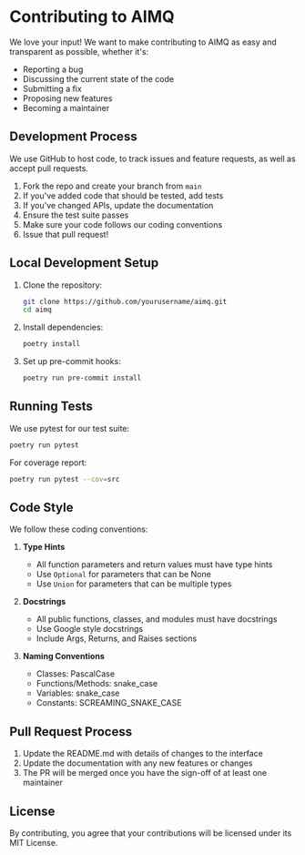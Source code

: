 # Contributing to AIMQ

We love your input! We want to make contributing to AIMQ as easy and transparent as
possible, whether it's:

- Reporting a bug
- Discussing the current state of the code
- Submitting a fix
- Proposing new features
- Becoming a maintainer

## Development Process

We use GitHub to host code, to track issues and feature requests, as well as accept pull
requests.

1. Fork the repo and create your branch from `main`
1. If you've added code that should be tested, add tests
1. If you've changed APIs, update the documentation
1. Ensure the test suite passes
1. Make sure your code follows our coding conventions
1. Issue that pull request!

## Local Development Setup

1. Clone the repository:

   ```bash
   git clone https://github.com/yourusername/aimq.git
   cd aimq
   ```

1. Install dependencies:

   ```bash
   poetry install
   ```

1. Set up pre-commit hooks:

   ```bash
   poetry run pre-commit install
   ```

## Running Tests

We use pytest for our test suite:

```bash
poetry run pytest
```

For coverage report:

```bash
poetry run pytest --cov=src
```

## Code Style

We follow these coding conventions:

1. **Type Hints**

   - All function parameters and return values must have type hints
   - Use `Optional` for parameters that can be None
   - Use `Union` for parameters that can be multiple types

1. **Docstrings**

   - All public functions, classes, and modules must have docstrings
   - Use Google style docstrings
   - Include Args, Returns, and Raises sections

1. **Naming Conventions**

   - Classes: PascalCase
   - Functions/Methods: snake_case
   - Variables: snake_case
   - Constants: SCREAMING_SNAKE_CASE

## Pull Request Process

1. Update the README.md with details of changes to the interface
1. Update the documentation with any new features or changes
1. The PR will be merged once you have the sign-off of at least one maintainer

## License

By contributing, you agree that your contributions will be licensed under its MIT
License.
